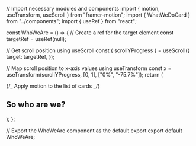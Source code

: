 // Import necessary modules and components
import { motion, useTransform, useScroll } from "framer-motion";
import { WhatWeDoCard } from "../components";
import { useRef } from "react";

const WhoWeAre = () => {
// Create a ref for the target element
const targetRef = useRef(null);

// Get scroll position using useScroll
const { scrollYProgress } = useScroll({
target: targetRef,
});

// Map scroll position to x-axis values using useTransform
const x = useTransform(scrollYProgress, [0, 1], ["0%", "-75.7%"]);
return (
<section ref={targetRef} className="h-[200vh] pb-[2rem] relative">
<div className="sticky top-0 flex items-center h-screen overflow-hidden">
{/_ Apply motion to the list of cards _/}
<div className="flex flex-col">
<div className="top-0 left-0">
<h2 className="text-[64px] text-[#110326]">So who are we?</h2>
</div>
<motion.div style={{ x }} className="">
<div className="flex gap-8">
<WhatWeDoCard key={1} />
<WhatWeDoCard key={2} />
<WhatWeDoCard key={3} />
<WhatWeDoCard key={4} />
</div>
</motion.div>
</div>
</div>
</section>
);
};

// Export the WhoWeAre component as the default export
export default WhoWeAre;
